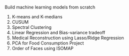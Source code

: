 Build machine learning models from scratch

1. K-means and K-medians
2. CUSUM 
3. Spectral Clustering
4. Linear Regression and Bias-variance tradeoff
5. Medical Reconstruction using Lasso/Ridge Regression
6. PCA for Food Consumption Project
7. Order of Faces using ISOMAP 
